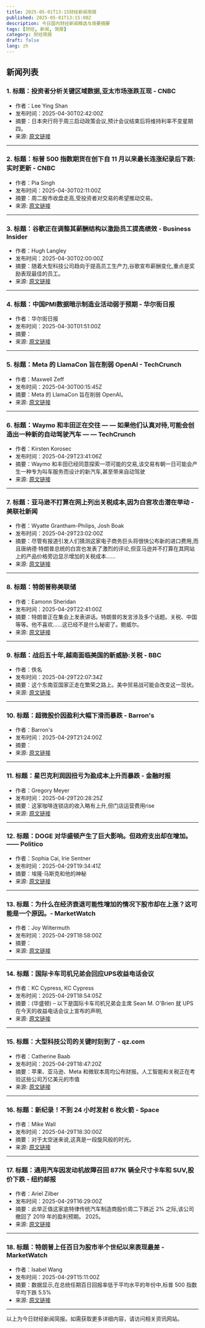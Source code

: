 ```yaml
---
title: 2025-05-01T13:15财经新闻简报
published: 2025-05-01T13:15:00Z
description: 今日国内财经新闻精选与简要摘要
tags: [财经, 新闻, 简报]
category: 财经简报
draft: false
lang: zh
---
```


## 新闻列表

### 1. 标题：投资者分析关键区域数据,亚太市场涨跌互现 - CNBC
- 作者：Lee Ying Shan
- 发布时间：2025-04-30T02:42:00Z
- 摘要：日本央行将于周三启动政策会议,预计会议结束后将维持利率不变星期四。
- 来源: [原文链接](https://www.cnbc.com/2025/04/30/asia-markets-live-china-pmi-australia-cpi-bank-of-japan.html)

---

### 2. 标题：标普 500 指数期货在创下自 11 月以来最长连涨纪录后下跌:实时更新 - CNBC
- 作者：Pia Singh
- 发布时间：2025-04-30T02:11:00Z
- 摘要：周二股市收盘走高,受投资者对交易的希望推动交易。
- 来源: [原文链接](https://www.cnbc.com/2025/04/29/stock-market-today-live-updates.html)

---

### 3. 标题：谷歌正在调整其薪酬结构以激励员工提高绩效 - Business Insider
- 作者：Hugh Langley
- 发布时间：2025-04-30T02:00:00Z
- 摘要：随着大型科技公司趋向于提高员工生产力,谷歌宣布薪酬变化,重点是奖励表现最佳的员工。
- 来源: [原文链接](https://www.businessinsider.com/google-employee-pay-incentivize-higher-performance-2025-4)

---

### 4. 标题：中国PMI数据暗示制造业活动弱于预期 - 华尔街日报
- 作者：华尔街日报
- 发布时间：2025-04-30T01:51:00Z
- 摘要：
- 来源: [原文链接](https://www.wsj.com/world/china/china-pmis-signal-weaker-than-expected-manufacturing-activity-543d7108)

---

### 5. 标题：Meta 的 LlamaCon 旨在削弱 OpenAI - TechCrunch
- 作者：Maxwell Zeff
- 发布时间：2025-04-30T00:15:45Z
- 摘要：Meta 的 LlamaCon 旨在削弱 OpenAI。
- 来源: [原文链接](https://techcrunch.com/2025/04/29/metas-llamacon-was-all-about-undercutting-openai/)

---

### 6. 标题：Waymo 和丰田正在交往 — — 如果他们认真对待,可能会创造出一种新的自动驾驶汽车 — — TechCrunch
- 作者：Kirsten Korosec
- 发布时间：2025-04-29T23:41:06Z
- 摘要：Waymo 和丰田已经同意探索一项可能的交易,该交易有朝一日可能会产生一种专为叫车服务而设计的新汽车,甚至带来自动驾驶
- 来源: [原文链接](https://techcrunch.com/2025/04/29/waymo-and-toyota-are-dating-if-they-get-serious-a-new-autonomous-vehicle-could-be-created/)

---

### 7. 标题：亚马逊不打算在网上列出关税成本,因为白宫攻击潜在举动 - 美联社新闻
- 作者：Wyatte Grantham-Philips, Josh Boak
- 发布时间：2025-04-29T23:02:00Z
- 摘要：尽管有报道引发人们猜测这家电子商务巨头将很快公布新的进口费用,而且唐纳德·特朗普总统的白宫也发表了激烈的评论,但亚马逊并不打算在其网站上的产品价格旁边显示增加的关税成本……
- 来源: [原文链接](https://apnews.com/article/amazon-tariff-prices-trump-white-house-8598569632263872a6c04f7ef330c0fd)

---

### 8. 标题：特朗普称美联储
- 作者：Eamonn Sheridan
- 发布时间：2025-04-29T22:41:00Z
- 摘要：特朗普正在集会上发表讲话。特朗普的发言涉及多个话题。关税、中国等等。他不喜欢……这已经不是什么秘密了。鲍威尔。
- 来源: [原文链接](https://www.forexlive.com/centralbank/trump-says-federal-reserve-person-is-not-doing-a-good-job-20250429/)

---

### 9. 标题：战后五十年,越南面临美国的新威胁:关税 - BBC
- 作者：佚名
- 发布时间：2025-04-29T22:07:34Z
- 摘要：这个东南亚国家正走在繁荣之路上。美中贸易战可能会改变这一现状。
- 来源: [原文链接](https://www.bbc.com/news/articles/cjewggl0yqeo)

---

### 10. 标题：超微股价因盈利大幅下滑而暴跌 - Barron&#39;s
- 作者：Barron&#39;s
- 发布时间：2025-04-29T21:24:00Z
- 摘要：
- 来源: [原文链接](https://www.barrons.com/articles/super-micro-earnings-stock-price-870c9169)

---

### 11. 标题：星巴克利润因扭亏为盈成本上升而暴跌 - 金融时报
- 作者：Gregory Meyer
- 发布时间：2025-04-29T20:28:25Z
- 摘要：这家咖啡连锁店的收入略有上升,但门店运营费用rise
- 来源: [原文链接](https://www.ft.com/content/fc867e34-ae2a-4f29-874d-4d47d2162869)

---

### 12. 标题：DOGE 对华盛顿产生了巨大影响。但政府支出却在增加。—— Politico
- 作者：Sophia Cai, Irie Sentner
- 发布时间：2025-04-29T19:34:41Z
- 摘要：埃隆·马斯克和他的神秘
- 来源: [原文链接](https://www.politico.com/news/2025/04/29/doge-impact-washington-spending-100days-00316587)

---

### 13. 标题：为什么在经济衰退可能性增加的情况下股市却在上涨？这可能是一个原因。- MarketWatch
- 作者：Joy Wiltermuth
- 发布时间：2025-04-29T18:58:00Z
- 摘要：
- 来源: [原文链接](https://www.marketwatch.com/story/why-are-stocks-climbing-when-a-recession-looks-more-likely-heres-one-possible-reason-f94577e4)

---

### 14. 标题：国际卡车司机兄弟会回应UPS收益电话会议
- 作者：KC Cypress, KC Cypress
- 发布时间：2025-04-29T18:54:05Z
- 摘要：(华盛顿) – 以下是国际卡车司机兄弟会主席 Sean M. O&#39;Brien 就 UPS 在今天的收益电话会议上宣布的声明,
- 来源: [原文链接](https://teamster.org/2025/04/teamsters-response-to-ups-earnings-call/)

---

### 15. 标题：大型科技公司的关键时刻到了 - qz.com
- 作者：Catherine Baab
- 发布时间：2025-04-29T18:47:20Z
- 摘要：苹果、亚马逊、Meta 和微软本周均公布财报。人工智能和关税正在考验这些公司万亿美元的市值
- 来源: [原文链接](https://qz.com/apple-amazon-meta-microsoft-earnings-stock-tech-tariffs-1851778348)

---

### 16. 标题：新纪录！不到 24 小时发射 6 枚火箭 - Space
- 作者：Mike Wall
- 发布时间：2025-04-29T18:30:00Z
- 摘要：对于太空迷来说,这真是一段旋风般的时光。
- 来源: [原文链接](https://www.space.com/space-exploration/launches-spacecraft/new-record-6-rockets-launch-in-less-than-24-hours)

---

### 17. 标题：通用汽车因发动机故障召回 877K 辆全尺寸卡车和 SUV,股价下跌 - 纽约邮报
- 作者：Ariel Zilber
- 发布时间：2025-04-29T16:29:00Z
- 摘要：此举正值这家底特律传统汽车制造商股价周二下跌近 2% 之际,该公司撤回了 2019 年的盈利预期。 2025。
- 来源: [原文链接](https://nypost.com/2025/04/29/business/general-motors-recalls-877k-trucks-suvs-over-faulty-engine/)

---

### 18. 标题：特朗普上任百日为股市半个世纪以来表现最差 - MarketWatch
- 作者：Isabel Wang
- 发布时间：2025-04-29T15:11:00Z
- 摘要：数据显示,在总统任期百日回报率低于平均水平的年份中,标普 500 指数平均下跌 5.5%
- 来源: [原文链接](https://www.marketwatch.com/story/trumps-first-100-days-in-office-are-worst-for-stock-market-in-half-a-century-adfc8a80)

---


以上为今日财经新闻简报。如需获取更多详细内容，请访问相关资讯网站。